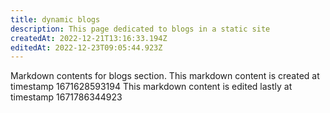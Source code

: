 ```yaml
---
title: dynamic blogs
description: This page dedicated to blogs in a static site
createdAt: 2022-12-21T13:16:33.194Z
editedAt: 2022-12-23T09:05:44.923Z
---
```


Markdown contents for blogs section.
This markdown content is created at timestamp 1671628593194
This markdown content is edited lastly at timestamp 1671786344923